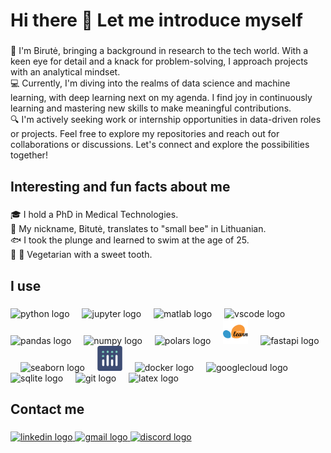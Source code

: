 <h1 align="left">Hi there 👋 Let me introduce myself</h1>

###

<p align="left">👐 I'm Birutė, bringing a background in research to the tech world. With a keen eye for detail and a knack for problem-solving, I approach projects with an analytical mindset.<br>💻 Currently, I'm diving into the realms of data science and machine learning, with deep learning next on my agenda. I find joy in continuously learning and mastering new skills to make meaningful contributions.<br>🔍 I'm actively seeking work or internship opportunities in data-driven roles or projects. Feel free to explore my repositories and reach out for collaborations or discussions. Let's connect and explore the possibilities together!</p>

###

<h2 align="left">Interesting and fun facts about me</h2>

###

<p align="left">🎓 I hold a PhD in Medical Technologies.<br>🐝 My nickname, Bitutė, translates to "small bee" in Lithuanian.<br>🐟 I took the plunge and learned to swim at the age of 25.<br>🍅 🍩 Vegetarian with a sweet tooth.</p>

###

<h2 align="left">I use</h2>

###

<div align="left">
  <img src="https://cdn.jsdelivr.net/gh/devicons/devicon/icons/python/python-original.svg" height="40" alt="python logo"  />
  <img width="12" />
  <img src="https://cdn.jsdelivr.net/gh/devicons/devicon/icons/jupyter/jupyter-original.svg" height="40" alt="jupyter logo"  />
  <img width="12" />
  <img src="https://cdn.jsdelivr.net/gh/devicons/devicon/icons/matlab/matlab-original.svg" height="40" alt="matlab logo"  />
  <img width="12" />
  <img src="https://cdn.jsdelivr.net/gh/devicons/devicon/icons/vscode/vscode-original.svg" height="40" alt="vscode logo"  />
  <img width="12" />
  <img src="https://cdn.jsdelivr.net/gh/devicons/devicon/icons/pandas/pandas-original.svg" height="40" alt="pandas logo"  />
  <img width="12" />
  <img src="https://cdn.jsdelivr.net/gh/devicons/devicon/icons/numpy/numpy-original.svg" height="40" alt="numpy logo"  />
  <img width="12" />
  <img src="https://cdn.icon-icons.com/icons2/3914/PNG/512/polars_logo_icon_248809.png" height="40" alt="polars logo"  />
  <img width="12" />  
  <img src="https://github.com/devicons/devicon/blob/v2.16.0/icons/scikitlearn/scikitlearn-original.svg" height="40" alt="sklearn logo"  />
  <img width="12" />
  <img src="https://cdn.jsdelivr.net/gh/devicons/devicon/icons/fastapi/fastapi-original.svg" height="40" alt="fastapi logo"  />
  <img width="12" />
  <img src="https://seeklogo.com/images/S/seaborn-logo-244EB2DEC5-seeklogo.com.png" height="40" alt="seaborn logo"  />
  <img width="12" />  
  <img src="https://github.com/devicons/devicon/blob/v2.16.0/icons/plotly/plotly-original.svg" height="40" alt="plotly logo"  />
  <img width="12" />  
  <img src="https://cdn.jsdelivr.net/gh/devicons/devicon/icons/docker/docker-original.svg" height="40" alt="docker logo"  />
  <img width="12" />
  <img src="https://cdn.jsdelivr.net/gh/devicons/devicon/icons/googlecloud/googlecloud-original.svg" height="40" alt="googlecloud logo"  />
  <img width="12" />
  <img src="https://cdn.jsdelivr.net/gh/devicons/devicon/icons/sqlite/sqlite-original.svg" height="40" alt="sqlite logo"  />
  <img width="12" />
  <img src="https://cdn.jsdelivr.net/gh/devicons/devicon/icons/git/git-original.svg" height="40" alt="git logo"  />
  <img width="12" />
  <img src="https://cdn.jsdelivr.net/gh/devicons/devicon/icons/latex/latex-original.svg" height="40" alt="latex logo"  />
</div>

###

<h2 align="left">Contact me</h2>

###

<div align="left">
  <a href="https://www.linkedin.com/in/birute-paliakaite/">
    <img src="https://raw.githubusercontent.com/maurodesouza/profile-readme-generator/master/src/assets/icons/social/linkedin/default.svg" width="52" height="40" alt="linkedin logo"  />
  </a>
  <a href="mailto:bpaliakaite@gmail.com">
    <img src="https://raw.githubusercontent.com/maurodesouza/profile-readme-generator/master/src/assets/icons/social/gmail/default.svg" width="52" height="40" alt="gmail logo"  />
  </a>
  <a href="https://discord.com/users/1087045389028429904">
    <img src="https://raw.githubusercontent.com/maurodesouza/profile-readme-generator/master/src/assets/icons/social/discord/default.svg" width="52" height="40" alt="discord logo"  />
  </a>
</div>

###
